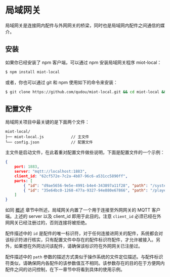 # 局域网关

局域网关是连接网内配件与外网网关的桥梁，同时也是局域网内配件之间通信的媒介。

## 安装

如果你已经安装了 npm 客户端，可以通过 npm 安装局域网关程序 miot-local：

```bash
$ npm install miot-local
```

或者，你也可以通过 git 和 npm 使用如下的命令来安装：

```bash
$ git clone https://github.com/qudou/miot-local.git && cd miot-local && npm install
```

## 配置文件

局域网关项目中最关键的是下面两个文件：

```
miot-local/
├── miot-local.js            // 主文件
└── config.json              // 配置文件
```

主文件是启动文件，在此着重对配置文件做些说明，下面是配置文件的一个示例：

```json
{
    port: 1883,                                                             // 提供给内网配件的连接端口
    server: "mqtt://localhost:1883",                                        // 连接到的外网网关的服务地址
    client_id: "62cf572e-7c2a-4b87-96c6-a531cc5890ff",                      // 连接到外网网关的客户端标识符
    parts: [
        { "id": "d9ae5656-9e5e-4991-b4e4-343897a11f28", "path": "/system" },// 连接到内网网关的配件描述
        { "id": "35e64bc0-1268-477a-9327-94e880e67866", "path": "/player" } // 连接到内网网关的配件描述
    ]
}
```

如同 [概述](/miot/overview) 章节中所述，局域网关内置了一个用于连接至外网网关的 MQTT 客户端。上述的 server 以及 client_id 即用于此目的。注意 `client_id` 必须已经在外网网关已经注册过的，否则连接将被拒绝。

配件描述中的 `id` 是配件的唯一标识符，对于任何连接进网关的配件，系统都会对该标识符进行核实，只有配置文件中存在的配件标识符配件，才允许被接入。另外，如果想在外网访问该配件，请确保该标识符在外网网关已注册过。

配件描述中的 `path` 参数的描述方式类似于操作系统的文件定位描述。与配件标识符类似，请确保网内各配件的该参数值互不相同。该参数存在的目的在于方便网内配件之间的访问控制，在下一章节中将看到具体的使用示例。